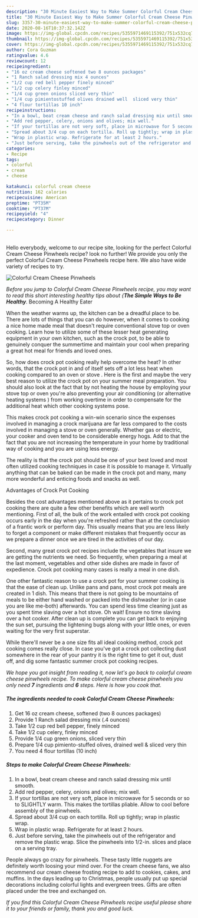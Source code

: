 ```yaml
---
description: "30 Minute Easiest Way to Make Summer Colorful Cream Cheese Pinwheels"
title: "30 Minute Easiest Way to Make Summer Colorful Cream Cheese Pinwheels"
slug: 3357-30-minute-easiest-way-to-make-summer-colorful-cream-cheese-pinwheels
date: 2020-08-16T10:37:32.142Z
image: https://img-global.cpcdn.com/recipes/5355971469115392/751x532cq70/colorful-cream-cheese-pinwheels-recipe-main-photo.jpg
thumbnail: https://img-global.cpcdn.com/recipes/5355971469115392/751x532cq70/colorful-cream-cheese-pinwheels-recipe-main-photo.jpg
cover: https://img-global.cpcdn.com/recipes/5355971469115392/751x532cq70/colorful-cream-cheese-pinwheels-recipe-main-photo.jpg
author: Cora Guzman
ratingvalue: 4.6
reviewcount: 12
recipeingredient:
- "16 oz cream cheese softened two 8 ounces packages"
- "1 Ranch salad dressing mix 4 ounces"
- "1/2 cup red bell pepper finely minced"
- "1/2 cup celery finley minced"
- "1/4 cup green onions sliced very thin"
- "1/4 cup pimientostuffed olives drained well  sliced very thin"
- "4 flour tortillas 10 inch"
recipeinstructions:
- "In a bowl, beat cream cheese and ranch salad dressing mix until smooth."
- "Add red pepper, celery, onions and olives; mix well."
- "If your tortillas are not very soft, place in microwave for 5 seconds or so to SLIGHTLY warm. This makes the tortillas pliable. Allow to cool before assembly of the pinwheels."
- "Spread about 3/4 cup on each tortilla. Roll up tightly; wrap in plastic wrap."
- "Wrap in plastic wrap. Refrigerate for at least 2 hours."
- "Just before serving, take the pinwheels out of the refrigerator and remove the plastic wrap. Slice the pinwheels into 1/2-in. slices and place on a serving tray."
categories:
- Recipe
tags:
- colorful
- cream
- cheese

katakunci: colorful cream cheese 
nutrition: 162 calories
recipecuisine: American
preptime: "PT35M"
cooktime: "PT37M"
recipeyield: "4"
recipecategory: Dinner

---
```

<br>
Hello everybody, welcome to our recipe site, looking for the perfect Colorful Cream Cheese Pinwheels recipe? look no further! We provide you only the perfect Colorful Cream Cheese Pinwheels recipe here. We also have wide variety of recipes to try.
<br>


![Colorful Cream Cheese Pinwheels](https://img-global.cpcdn.com/recipes/5355971469115392/751x532cq70/colorful-cream-cheese-pinwheels-recipe-main-photo.jpg)

<i>Before you jump to Colorful Cream Cheese Pinwheels recipe, you may want to read this short interesting healthy tips about {<strong>The Simple Ways to Be Healthy</strong>.</i>
Becoming A Healthy Eater


When the weather warms up, the kitchen can be a dreadful place to be. There are lots of things that you can do however, when it comes to cooking a nice home made meal that doesn't require conventional stove top or oven cooking. Learn how to utilize some of these lesser heat generating equipment in your own kitchen, such as the crock pot, to be able to genuinely conquer the summertime and maintain your cool when preparing a great hot meal for friends and loved ones.

So, how does crock pot cooking really help overcome the heat? In other words, that the crock pot in and of itself sets off a lot less heat when cooking compared to an oven or stove . Here is the first and maybe the very best reason to utilize the crock pot on your summer meal preparation. You should also look at the fact that by not heating the house by employing your stove top or oven you're also preventing your air conditioning (or alternative heating systems ) from working overtime in order to compensate for the additional heat which other cooking systems pose.

This makes crock pot cooking a win-win scenario since the expenses involved in managing a crock marijuana are far less compared to the costs involved in managing a stove or oven generally. Whether gas or electric, your cooker and oven tend to be considerable energy hogs. Add to that the fact that you are not increasing the temperature in your home by traditional way of cooking and you are using less energy.

 The reality is that the crock pot should be one of your best loved and most often utilized cooking techniques in case it is possible to manage it.  Virtually anything that can be baked can be made in the crock pot and many, many more wonderful and enticing foods and snacks as well.

Advantages of Crock Pot Cooking

Besides the cost advantages mentioned above as it pertains to crock pot cooking there are quite a few other benefits which are well worth mentioning. First of all, the bulk of the work entailed with crock pot cooking occurs early in the day when you're refreshed rather than at the conclusion of a frantic work or perform day. This usually means that you are less likely to forget a component or make different mistakes that frequently occur as we prepare a dinner once we are tired in the activities of our day.

Second, many great crock pot recipes include the vegetables that insure we are getting the nutrients we need. So frequently, when preparing a meal at the last moment, vegetables and other side dishes are made in favor of expedience. Crock pot cooking many cases is really a meal in one dish.

One other fantastic reason to use a crock pot for your summer cooking is that the ease of clean up.  Unlike pans and pans, most crock pot meals are created in 1 dish. This means that there is not going to be mountains of meals to be either hand washed or packed into the dishwasher (or in case you are like me-both) afterwards. You can spend less time cleaning just as you spent time slaving over a hot stove. Oh wait! Ensure no time slaving over a hot cooker. After clean up is complete you can get back to enjoying the sun set, pursuing the lightening bugs along with your little ones, or even waiting for the very first superstar.

While there'll never be a one size fits all ideal cooking method, crock pot cooking comes really close. In case you've got a crock pot collecting dust somewhere in the rear of your pantry it is the right time to get it out, dust off, and dig some fantastic summer crock pot cooking recipes.


<i>We hope you got insight from reading it, now let's go back to colorful cream cheese pinwheels recipe. To make colorful cream cheese pinwheels you only need <strong>7</strong> ingredients and <strong>6</strong> steps. Here is how you cook that.
</i>

##### The ingredients needed to cook Colorful Cream Cheese Pinwheels:

1. Get 16 oz cream cheese, softened (two 8 ounces packages)
1. Provide 1 Ranch salad dressing mix (.4 ounces)
1. Take 1/2 cup red bell pepper, finely minced
1. Take 1/2 cup celery, finley minced
1. Provide 1/4 cup green onions, sliced very thin
1. Prepare 1/4 cup pimiento-stuffed olives, drained well &amp; sliced very thin
1. You need 4 flour tortillas (10 inch)


##### Steps to make Colorful Cream Cheese Pinwheels:

1. In a bowl, beat cream cheese and ranch salad dressing mix until smooth.
1. Add red pepper, celery, onions and olives; mix well.
1. If your tortillas are not very soft, place in microwave for 5 seconds or so to SLIGHTLY warm. This makes the tortillas pliable. Allow to cool before assembly of the pinwheels.
1. Spread about 3/4 cup on each tortilla. Roll up tightly; wrap in plastic wrap.
1. Wrap in plastic wrap. Refrigerate for at least 2 hours.
1. Just before serving, take the pinwheels out of the refrigerator and remove the plastic wrap. Slice the pinwheels into 1/2-in. slices and place on a serving tray.


People always go crazy for pinwheels. These tasty little nuggets are definitely worth loosing your mind over. For the cream cheese fans, we also recommend our cream cheese frosting recipe to add to cookies, cakes, and muffins. In the days leading up to Christmas, people usually put up special decorations including colorful lights and evergreen trees. Gifts are often placed under the tree and exchanged on. 

<i>If you find this Colorful Cream Cheese Pinwheels recipe useful please share it to your friends or family, thank you and good luck.</i>
